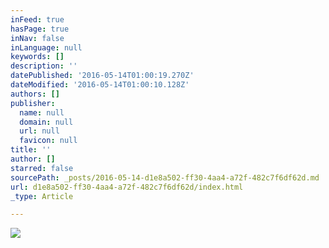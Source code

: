 ```yaml
---
inFeed: true
hasPage: true
inNav: false
inLanguage: null
keywords: []
description: ''
datePublished: '2016-05-14T01:00:19.270Z'
dateModified: '2016-05-14T01:00:10.128Z'
authors: []
publisher:
  name: null
  domain: null
  url: null
  favicon: null
title: ''
author: []
starred: false
sourcePath: _posts/2016-05-14-d1e8a502-ff30-4aa4-a72f-482c7f6df62d.md
url: d1e8a502-ff30-4aa4-a72f-482c7f6df62d/index.html
_type: Article

---
```

![](https://the-grid-user-content.s3-us-west-2.amazonaws.com/4c4720c3-f886-45ea-ab0b-6d153b0a63e3.jpg)